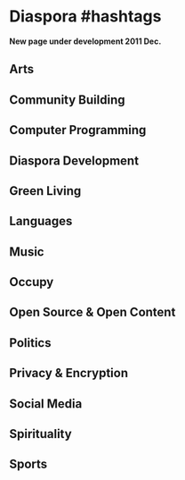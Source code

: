 # Diaspora #hashtags

**New page under development 2011 Dec.**

## Arts

## Community Building

## Computer Programming

## Diaspora Development

## Green Living

## Languages

## Music

## Occupy

## Open Source & Open Content

## Politics

## Privacy & Encryption

## Social Media

## Spirituality

## Sports
